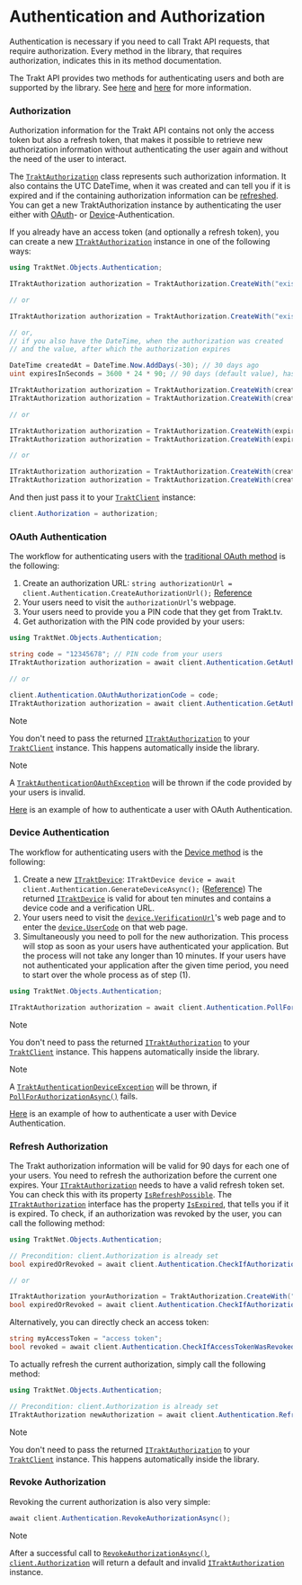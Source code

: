 # Authentication and Authorization

Authentication is necessary if you need to call Trakt API requests, that require authorization. Every method in the library, that requires authorization, indicates this in its method documentation.

The Trakt API provides two methods for authenticating users and both are supported by the library. See [here](auth.md#oauth-authentication) and [here](auth.md#device-authentication) for more information.

### Authorization

Authorization information for the Trakt API contains not only the access token but also a refresh token, that makes it possible to retrieve new authorization information without authenticating the user again and without the need of the user to interact.

The [`TraktAuthorization`](xref:TraktNet.Objects.Authentication.TraktAuthorization) class represents such authorization information. It also contains the UTC DateTime, when it was created and can tell you if it is expired and if the containing authorization information can be [refreshed](auth.md#refresh-authorization). You can get a new TraktAuthorization instance by authenticating the user either with [OAuth](auth.md#oauth-authentication)- or [Device](auth.md#device-authentication)-Authentication.

If you already have an access token (and optionally a refresh token), you can create a new [`ITraktAuthorization`](xref:TraktNet.Objects.Authentication.ITraktAuthorization) instance in one of the following ways:

```csharp
using TraktNet.Objects.Authentication;

ITraktAuthorization authorization = TraktAuthorization.CreateWith("existing access token");

// or

ITraktAuthorization authorization = TraktAuthorization.CreateWith("existing access token", "existing refresh token");

// or,
// if you also have the DateTime, when the authorization was created
// and the value, after which the authorization expires

DateTime createdAt = DateTime.Now.AddDays(-30); // 30 days ago
uint expiresInSeconds = 3600 * 24 * 90; // 90 days (default value), has to be in seconds

ITraktAuthorization authorization = TraktAuthorization.CreateWith(createdAt, expiresInSeconds, "existing access token");
ITraktAuthorization authorization = TraktAuthorization.CreateWith(createdAt, expiresInSeconds, "existing access token", "existing refresh token");

// or

ITraktAuthorization authorization = TraktAuthorization.CreateWith(expiresInSeconds, "existing access token");
ITraktAuthorization authorization = TraktAuthorization.CreateWith(expiresInSeconds, "existing access token", "existing refresh token");

// or

ITraktAuthorization authorization = TraktAuthorization.CreateWith(createdAt, "existing access token");
ITraktAuthorization authorization = TraktAuthorization.CreateWith(createdAt, "existing access token", "existing refresh token")
```

And then just pass it to your [`TraktClient`](xref:TraktNet.TraktClient) instance:

```csharp
client.Authorization = authorization;
```

### OAuth Authentication

The workflow for authenticating users with the [traditional OAuth method](https://trakt.docs.apiary.io/#reference/authentication-oauth) is the following:

1. Create an authorization URL: `string authorizationUrl = client.Authentication.CreateAuthorizationUrl();` [Reference](xref:TraktNet.Modules.TraktAuthenticationModule.CreateAuthorizationUrl(System.Nullable{System.Boolean},System.Nullable{System.Boolean}))
2. Your users need to visit the `authorizationUrl`'s webpage.
3. Your users need to provide you a PIN code that they get from Trakt.tv.
4. Get authorization with the PIN code provided by your users:

```csharp
using TraktNet.Objects.Authentication;

string code = "12345678"; // PIN code from your users
ITraktAuthorization authorization = await client.Authentication.GetAuthorizationAsync(code);

// or

client.Authentication.OAuthAuthorizationCode = code;
ITraktAuthorization authorization = await client.Authentication.GetAuthorizationAsync();
```

> [!NOTE]
> You don't need to pass the returned [`ITraktAuthorization`](xref:TraktNet.Objects.Authentication.ITraktAuthorization) to your [`TraktClient`](xref:TraktNet.TraktClient) instance. This happens automatically inside the library.

> [!NOTE]
> A [`TraktAuthenticationOAuthException`](xref:TraktNet.Exceptions.TraktAuthenticationOAuthException) will be thrown if the code provided by your users is invalid.

[Here](../../examples/auth/oauth-authentication.md) is an example of how to authenticate a user with OAuth Authentication.

### Device Authentication

The workflow for authenticating users with the [Device method](https://trakt.docs.apiary.io/#reference/authentication-devices) is the following:

1. Create a new [`ITraktDevice`](xref:TraktNet.Objects.Authentication.ITraktDevice): `ITraktDevice device = await client.Authentication.GenerateDeviceAsync();` ([Reference](xref:TraktNet.Modules.TraktAuthenticationModule.GenerateDeviceAsync(System.String,System.Threading.CancellationToken))) The returned [`ITraktDevice`](xref:TraktNet.Objects.Authentication.ITraktDevice) is valid for about ten minutes and contains a device code and a verification URL.
2. Your users need to visit the [`device.VerificationUrl`](xref:TraktNet.Objects.Authentication.ITraktDevice.VerificationUrl)'s web page and to enter the [`device.UserCode`](xref:TraktNet.Objects.Authentication.ITraktDevice.UserCode) on that web page.
3. Simultaneously you need to poll for the new authorization. This process will stop as soon as your users have authenticated your application. But the process will not take any longer than 10 minutes. If your users have not authenticated your application after the given time period, you need to start over the whole process as of step (1).

```csharp
using TraktNet.Objects.Authentication;

ITraktAuthorization authorization = await client.Authentication.PollForAuthorizationAsync();
```

> [!NOTE]
> You don't need to pass the returned [`ITraktAuthorization`](xref:TraktNet.Objects.Authentication.ITraktAuthorization) to your [`TraktClient`](xref:TraktNet.TraktClient) instance. This happens automatically inside the library.

> [!NOTE]
> A [`TraktAuthenticationDeviceException`](xref:TraktNet.Exceptions.TraktAuthenticationDeviceException) will be thrown, if [`PollForAuthorizationAsync()`](xref:TraktNet.Modules.TraktAuthenticationModule.PollForAuthorizationAsync(System.Threading.CancellationToken)) fails.

[Here](../../examples/auth/device-authentication.md) is an example of how to authenticate a user with Device Authentication.

### Refresh Authorization

The Trakt authorization information will be valid for 90 days for each one of your users. You need to refresh the authorization before the current one expires. Your [`ITraktAuthorization`](xref:TraktNet.Objects.Authentication.ITraktAuthorization) needs to have a valid refresh token set. You can check this with its property [`IsRefreshPossible`](xref:TraktNet.Objects.Authentication.ITraktAuthorization.IsRefreshPossible). The [`ITraktAuthorization`](xref:TraktNet.Objects.Authentication.ITraktAuthorization) interface has the property [`IsExpired`](xref:TraktNet.Objects.Authentication.ITraktAuthorization.IsExpired), that tells you if it is expired. To check, if an authorization was revoked by the user, you can call the following method:

```csharp
using TraktNet.Objects.Authentication;

// Precondition: client.Authorization is already set
bool expiredOrRevoked = await client.Authentication.CheckIfAuthorizationIsExpiredOrWasRevokedAsync();

// or

ITraktAuthorization yourAuthorization = TraktAuthorization.CreateWith("access token");
bool expiredOrRevoked = await client.Authentication.CheckIfAuthorizationIsExpiredOrWasRevokedAsync(yourAuthorization);
```

Alternatively, you can directly check an access token:

```csharp
string myAccessToken = "access token";
bool revoked = await client.Authentication.CheckIfAccessTokenWasRevokedOrIsNotValidAsync(myAccessToken);
```

To actually refresh the current authorization, simply call the following method:

```csharp
using TraktNet.Objects.Authentication;

// Precondition: client.Authorization is already set
ITraktAuthorization newAuthorization = await client.Authentication.RefreshAuthorizationAsync();
```

> [!NOTE]
> You don't need to pass the returned [`ITraktAuthorization`](xref:TraktNet.Objects.Authentication.ITraktAuthorization) to your [`TraktClient`](xref:TraktNet.TraktClient) instance. This happens automatically inside the library.

### Revoke Authorization

Revoking the current authorization is also very simple:

```csharp
await client.Authentication.RevokeAuthorizationAsync();
```

> [!NOTE]
> After a successful call to [`RevokeAuthorizationAsync()`](xref:TraktNet.Modules.TraktAuthenticationModule.RevokeAuthorizationAsync(System.Threading.CancellationToken)), [`client.Authorization`](xref:TraktNet.TraktClient.Authorization) will return a default and invalid [`ITraktAuthorization`](xref:TraktNet.Objects.Authentication.ITraktAuthorization) instance.
